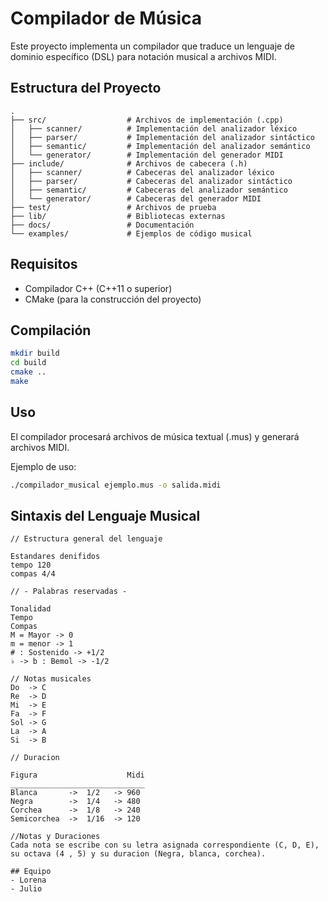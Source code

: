 # Compilador de Música

Este proyecto implementa un compilador que traduce un lenguaje de dominio específico (DSL) para notación musical a archivos MIDI.

## Estructura del Proyecto

```
.
├── src/                  # Archivos de implementación (.cpp)
│   ├── scanner/          # Implementación del analizador léxico
│   ├── parser/           # Implementación del analizador sintáctico
│   ├── semantic/         # Implementación del analizador semántico
│   └── generator/        # Implementación del generador MIDI
├── include/              # Archivos de cabecera (.h)
│   ├── scanner/          # Cabeceras del analizador léxico
│   ├── parser/           # Cabeceras del analizador sintáctico
│   ├── semantic/         # Cabeceras del analizador semántico
│   └── generator/        # Cabeceras del generador MIDI
├── test/                 # Archivos de prueba
├── lib/                  # Bibliotecas externas
├── docs/                 # Documentación
└── examples/             # Ejemplos de código musical
```

## Requisitos
- Compilador C++ (C++11 o superior)
- CMake (para la construcción del proyecto)

## Compilación
```bash
mkdir build
cd build
cmake ..
make
```

## Uso
El compilador procesará archivos de música textual (.mus) y generará archivos MIDI.

Ejemplo de uso:
```bash
./compilador_musical ejemplo.mus -o salida.midi
```

## Sintaxis del Lenguaje Musical
```
// Estructura general del lenguaje

Estandares denifidos
tempo 120
compas 4/4

// - Palabras reservadas - 

Tonalidad
Tempo 
Compas
M = Mayor -> 0
m = menor -> 1
# : Sostenido -> +1/2
♭ -> b : Bemol -> -1/2

// Notas musicales
Do  -> C
Re  -> D
Mi  -> E
Fa  -> F
Sol -> G
La  -> A
Si  -> B

// Duracion

Figura                    Midi
______________________________
Blanca       ->  1/2   -> 960
Negra        ->  1/4   -> 480
Corchea      ->  1/8   -> 240
Semicorchea  ->  1/16  -> 120

//Notas y Duraciones
Cada nota se escribe con su letra asignada correspondiente (C, D, E), su octava (4 , 5) y su duracion (Negra, blanca, corchea).

## Equipo
- Lorena
- Julio
